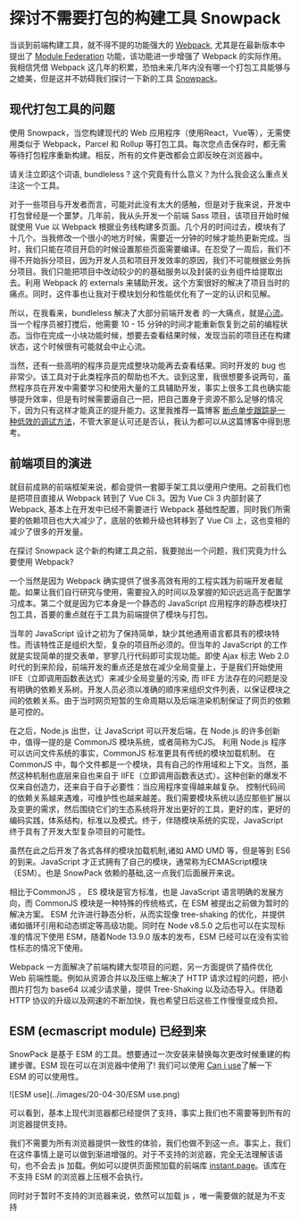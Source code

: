 # 探讨不需要打包的构建工具 Snowpack

当谈到前端构建工具，就不得不提的功能强大的 [Webpack](https://www.webpackjs.com/), 尤其是在最新版本中提出了 [Module Federation](https://indepth.dev/webpack-5-module-federation-a-game-changer-in-javascript-architecture/#its-important-to-note-these-are-special-entry-points-they-are-only-a-few-kb-in-size-containing-a-special-webpack-runtime-that-can-interface-with-the-host-it-is-not-a-standard-entry-point--7/) 功能，该功能进一步增强了 Webpack 的实际作用。我相信凭借 Webpack 这几年的积累，恐怕未来几年内没有哪一个打包工具能够与之媲美，但是这并不妨碍我们探讨一下新的工具 [Snowpack](https://www.snowpack.dev/)。

## 现代打包工具的问题

使用 Snowpack，当您构建现代的 Web 应用程序（使用React，Vue等），无需使用类似于 Webpack，Parcel 和 Rollup  等打包工具。每次您点击保存时，都无需等待打包程序重新构建。相反，所有的文件更改都会立即反映在浏览器中。

请关注立即这个词语,  bundleless ? 这个究竟有什么意义？为什么我会这么重点关注这一个工具。

对于一些项目与开发者而言，可能对此没有太大的感触，但是对于我来说，开发中打包曾经是一个噩梦。几年前，我从头开发一个前端 Sass 项目，该项目开始时候就使用 Vue 以 Webpack 根据业务线构建多页面。几个月的时间过去，模块有了十几个。当我修改一个很小的地方时候，需要近一分钟的时候才能热更新完成。当时，我们只能在项目开启的时候设置那些页面需要编译。在忍受了一周后，我们不得不开始拆分项目，因为开发人员和项目开发效率的原因，我们不可能根据业务拆分项目。我们只能把项目中改动较少的的基础服务以及封装的业务组件给提取出去。利用 Webpack 的 externals 来辅助开发。这个方案很好的解决了项目当时的痛点。同时，这件事也让我对于模块划分和性能优化有了一定的认识和见解。

所以，在我看来，bundleless 解决了大部分前端开发者 的一大痛点，就是[心流]([https://baike.baidu.com/item/%E5%BF%83%E6%B5%81/9824097?fr=aladdin](https://baike.baidu.com/item/心流/9824097?fr=aladdin))。当一个程序员被打搅后，他需要 10 - 15 分钟的时间才能重新恢复到之前的编程状态。当你在完成一小块功能时候，想要去查看结果时候，发现当前的项目还在构建状态，这个时候很有可能就会中止心流。

当然，还有一些高明的程序员是完成整块功能再去查看结果。同时开发的 bug 也非常少。该工具对于此类程序员的帮助也不大。谈到这里，我很想要多说两句，虽然程序员在开发中需要学习和使用大量的工具辅助开发，事实上很多工具也确实能够提升效率，但是有时候需要逼自己一把，把自己置身于资源不那么足够的情况下，因为只有这样才能真正的提升能力。这里我推荐一篇博客 [断点单步跟踪是一种低效的调试方法](https://blog.codingnow.com/2018/05/ineffective_debugger.html)，不管大家是认可还是否认，我认为都可以从这篇博客中得到思考。

## 前端项目的演进

就目前成熟的前端框架来说，都会提供一套脚手架工具以便用户使用。之前我们也是把项目直接从 Webpack 转到了 Vue Cli 3。因为 Vue Cli 3 内部封装了 Webpack, 基本上在开发中已经不需要进行 Webpack 基础性配置，同时我们所需要的依赖项目也大大减少了，底层的依赖升级也转移到了 Vue Cli 上，这也变相的减少了很多的开发量。

在探讨 Snowpack 这个新的构建工具之前，我要抛出一个问题，我们究竟为什么要使用 Webpack? 

一个当然是因为 Webpack 确实提供了很多高效有用的工程实践为前端开发者赋能。如果让我们自行研究与使用，需要投入的时间以及掌握的知识远远高于配置学习成本。第二个就是因为它本身是一个静态的 JavaScript 应用程序的静态模块打包工具，首要的重点就在于工具为前端提供了模块与打包。

当年的 JavaScript 设计之初为了保持简单，缺少其他通用语言都具有的模块特性。而该特性正是组织大型，复杂的项目所必须的。但当年的 JavaScript 的工作就是实现简单的提交表单，寥寥几行代码即可实现功能。即使 Ajax 标志 Web 2.0 时代的到来阶段，前端开发的重点还是放在减少全局变量上，于是我们开始使用 IIFE（立即调用函数表达式）来减少全局变量的污染, 而 IIFE 方法存在的问题是没有明确的依赖关系树。开发人员必须以准确的顺序来组织文件列表，以保证模块之间的依赖关系。由于当时网页短暂的生命周期以及后端渲染机制保证了网页的依赖是可控的。

在之后，Node.js 出世，让 JavaScript 可以开发后端，在 Node.js 的许多创新中，值得一提的是 CommonJS 模块系统，或者简称为CJS。 利用 Node.js 程序可以访问文件系统的事实，CommonJS 标准更具有传统的模块加载机制。 在 CommonJS 中，每个文件都是一个模块，具有自己的作用域和上下文。当然，虽然这种机制也底层来自也来自于  IIFE（立即调用函数表达式）。这种创新的爆发不仅来自创造力，还来自于自于必要性：当应用程序变得越来越复杂。 控制代码间的依赖关系越来遇难，可维护性也越来越差。我们需要模块系统以适应那些扩展以及变更的需求，然后围绕它们的生态系统将开发出更好的工具，更好的库，更好的编码实践，体系结构，标准以及模式。终于，伴随模块系统的实现，JavaScript 终于具有了开发大型复杂项目的可能性。

虽然在此之后开发了各式各样的模块加载机制,诸如 AMD UMD 等，但是等到 ES6 的到来。JavaScript 才正式拥有了自己的模块，通常称为ECMAScript模块（ESM）。也是 SnowPack 依赖的基础,这一点我们后面展开来说。

相比于CommonJS ， ES 模块是官方标准，也是 JavaScript 语言明确的发展方向，而 CommonJS 模块是一种特殊的传统格式，在 ESM 被提出之前做为暂时的解决方案。 ESM 允许进行静态分析，从而实现像 tree-shaking 的优化，并提供诸如循环引用和动态绑定等高级功能。同时在 Node v8.5.0 之后也可以在实现标准的情况下使用 ESM，随着Node 13.9.0 版本的发布，ESM 已经可以在没有实验性标志的情况下使用。

Webpack 一方面解决了前端构建大型项目的问题，另一方面提供了插件优化 Web 前端性能。例如从资源合并以及压缩上解决了 HTTP 请求过程的问题，把小图片打包为 base64 以减少请求量，提供 Tree-Shaking 以及动态导入。伴随着 HTTP 协议的升级以及网速的不断加快，我也希望日后这些工作慢慢变成负担。

## ESM (ecmascript module) 已经到来

SnowPack 是基于 ESM 的工具。想要通过一次安装来替换每次更改时候重建的构建步骤。ESM 现在可以在浏览器中使用了! 我们可以使用 [Can i use]()了解一下 ESM 的可以使用性。

![ESM use](../images/20-04-30/ESM use.png)

可以看到，基本上现代浏览器都已经提供了支持，事实上我们也不需要等到所有的浏览器提供支持。

我们不需要为所有浏览器提供一致性的体验，我们也做不到这一点。事实上，我们在这件事情上是可以做到渐进增强的。对于不支持的浏览器，完全无法理解该语句，也不会去 js 加载。例如可以提供页面预加载的前端库 [instant.page](https://instant.page/)。该库在不支持 ESM 的浏览器上压根不会执行。

同时对于暂时不支持的浏览器来说，依然可以加载 js ，唯一需要做的就是为不支持 <script type="module"> 的浏览器提供一个降级方案。。正如下面的代码，在现代浏览器中，会加载 module.mjs，同时现代浏览器会忽略携带 nomodule 的js。而在之前的浏览器会加载后面的 js 文件。如果你想进一步阅读的话，可以参考 [ECMAScript modules in browsers](https://jakearchibald.com/2017/es-modules-in-browsers/) 。

```html
<script type="module" src="module.mjs"></script>
<script nomodule src="fallback.js"></script>
```

同时，我们可以通过 type="module" 来判断出现代的浏览器。而支持type="module" 的浏览器都支持你所熟知的大部分 ES6 语法,通过这个特性，我们可以打包出两种代码，为现代浏览器提供新的代码，而为不支持 ESM 的浏览器提供另一套代码， 具体可以参考 [Phillip Walton 精彩的博文](https://philipwalton.com/articles/deploying-es2015-code-in-production-today/),这里也有翻译版本 [如何在生产环境中部署ES2015+](https://jdc.jd.com/archives/4911)。如果当前项目已经开始从 webpack 阵营转到 Vue CLI 阵营的话，那么恭喜你，上述解决方案已经被内置到 Vue CLI 当中去了。只需要使用如下指令，项目便会产生两个版本的包。具体可以参考 [Vue CLI 现代模式](https://cli.vuejs.org/zh/guide/browser-compatibility.html#现代模式)。

## Snowpack 解决了什么？

出于对主流浏览器的判断，SnowPack 大胆采用 ESM，其原理也很简单，内部帮助我们将  node_modules  的代码整理并且安装到 一个叫做 web_modules 的文件夹中，需要的时候直接到该文件夹中引入即可。其目标也是为了解决第三方代码的引入问题。(注明: 安装 Snowpack 需要 node v10.17.0 以上版本)

当然，如果仅仅只为了解决第三方引入的问题，事实上我们自己也可以手动解决，但是面对错综复杂的第三方库，我们自己通过 node 来构建未免有些过于复杂。同时，该工具依然会提供使用 TypeScript 以及 Babel 的方案 ,同时也为我们提供了少量的配置选项来帮助我们管理第三方依赖。同时，Snowpack 还可以通过 --nomodule 支持旧版浏览器。同时它也可以根据当前引入的模块来自动构建依赖。

当浏览器本身已经开始支持模块，如果网络速度已经不再是限制，那么我们是否应该离开复杂的构建环境转向简单的代码? 答案是肯定的，简单的方案一定会赢得开发者的青睐。

说到这里，我不禁想到当年刚刚学习软件时侯总是遇到 BS (浏览器与服务器)架构和 CS (客户端与服务器) 架构的问题与选择。历史的选择告诉我们，能够使用 BS 架构的软件，一定会用 BS 架构。如果桌面端的 CS 转向 BS 是一条漫长的探索之路，那么移动端的 CS 转向 BS 则是必经之路。

对于 Vue 这种渐进式的框架来说，即使没有打包工具，我们依然可以在 html 中直接引入开发，而对于 React, Svelte 这些需要编译才能够使用的库来说，SnowPack 也提供了方案来帮助我们协作解决。对于 css 图片这些，浏览器不支持用 js 导入，我们还需要为其改造，具体的实现可以直接学习 [Snowpack 官网](https://www.snowpack.dev/) 以及 [Snowpack 例子](https://github.com/pikapkg/snowpack#examples)。

说了 Snowpack 的优势，我们也必须聊一聊 Snowpack 的劣势。过于激进一定是劣势，毕竟不支持 ESM 的库还是很多，面对企业应用开发，我们还是需要稳定的工具。同时面对强大脚手架工具，过于捉襟见肘，需要付出更大的精力来维持系统的一致性。同时，在浏览器使用模块化之后，前端代码更容易被分析，这个是否会影响项目本身，事实上也有待商榷。没有模块热更新功能，这点令开发很痛苦。

## 题外话 vite

前两天，Vue3 beta 版本出世，在直播中，Vue 开发者尤雨溪也是顺带说了一下为 Vue 3 提供的“小”工具 [vite](https://github.com/vuejs/vite) ,我在闲暇之时也是去把玩了一下。该工具也是根据浏览器 ESM 结合 node 来针对每个更改模块进行即时编译后直接提供给浏览器。 也就是说，当你在开发中修改了某个 vue 文件之后，node 会编译该文件并且通过 HMR 提供给浏览器当前编译后的 vue 文件。

相对比 Snowpack 来说，该方案则更加优美 (个人感觉)。同时兼顾了开发和生产环境。虽然在当前阶段还不能投入生产，但是我相信 vite 在未来会大放光芒。

## 展望

前几年，我们需要 Webpack 配置工程师，随着 [Parcel](https://parceljs.org/) 的发布, Webpack 随后也提供了零配置，伴随着依赖升级的复杂度一步步变高，各个框架也是将 Webpack 作为自己的依赖提供更优的工具，伴随着 bundleless。我们可以看到，前端开发难度降低的同时体验也在提升，这是一件好事。

同时，云端 Serverless 架构也降低了创业公司对基础建设的需求。也许将来真的会有业务人员投入到开发中来。而我们也有更多的时间投入到业务场景与业务需求中去。

## 参考资料

[Snowpack 官网](https://www.snowpack.dev/) 

[Vue CLI 现代模式](https://cli.vuejs.org/zh/guide/browser-compatibility.html#现代模式)

[如何在生产环境中部署ES2015+](https://jdc.jd.com/archives/4911)

[snowpack，提高10倍打包速度](https://zhuanlan.zhihu.com/p/108222057)

 [断点单步跟踪是一种低效的调试方法](https://blog.codingnow.com/2018/05/ineffective_debugger.html)

[vite](https://github.com/vuejs/vite)